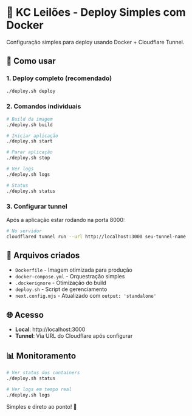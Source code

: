 # 🐳 KC Leilões - Deploy Simples com Docker

Configuração simples para deploy usando Docker + Cloudflare Tunnel.

## 🚀 Como usar

### 1. Deploy completo (recomendado)
```bash
./deploy.sh deploy
```

### 2. Comandos individuais
```bash
# Build da imagem
./deploy.sh build

# Iniciar aplicação
./deploy.sh start

# Parar aplicação
./deploy.sh stop

# Ver logs
./deploy.sh logs

# Status
./deploy.sh status
```

### 3. Configurar tunnel
Após a aplicação estar rodando na porta 8000:

```bash
# No servidor
cloudflared tunnel run --url http://localhost:3000 seu-tunnel-name
```

## 📁 Arquivos criados

- `Dockerfile` - Imagem otimizada para produção
- `docker-compose.yml` - Orquestração simples
- `.dockerignore` - Otimização do build
- `deploy.sh` - Script de gerenciamento
- `next.config.mjs` - Atualizado com `output: 'standalone'`

## 🌐 Acesso

- **Local**: http://localhost:3000
- **Tunnel**: Via URL do Cloudflare após configurar

## 📊 Monitoramento

```bash
# Ver status dos containers
./deploy.sh status

# Ver logs em tempo real
./deploy.sh logs
```

Simples e direto ao ponto! 🎯
